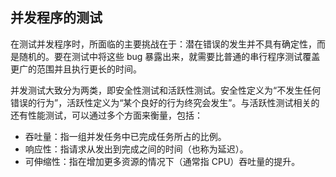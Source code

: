 ## 并发程序的测试 ##

在测试并发程序时，所面临的主要挑战在于：潜在错误的发生并不具有确定性，而是随机的。要在测试中将这些 bug 暴露出来，就需要比普通的串行程序测试覆盖更广的范围并且执行更长的时间。

并发测试大致分为两类，即安全性测试和活跃性测试。安全性定义为“不发生任何错误的行为”，活跃性定义为“某个良好的行为终究会发生”。与活跃性测试相关的还有性能测试，可以通过多个方面来衡量，包括：

* 吞吐量：指一组并发任务中已完成任务所占的比例。
* 响应性：指请求从发出到完成之间的时间（也称为延迟）。
* 可伸缩性：指在增加更多资源的情况下（通常指 CPU）吞吐量的提升。